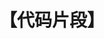 ---
title: "【代码片段】"
menu:
  main:
    identifier: "demo"
    parent: "cpp"
    name: "代码片段"
    weight: 2
---